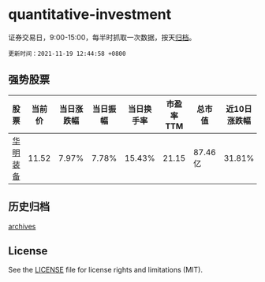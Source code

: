 # quantitative-investment

证券交易日，9:00-15:00，每半时抓取一次数据，按天[归档](archives)。

`更新时间：2021-11-19 12:44:58 +0800`

## 强势股票

|股票|当前价|当日涨跌幅|当日振幅|当日换手率|市盈率TTM|总市值|近10日涨跌幅|
|----|----|----|----|----|----|----|----|
|[华明装备](https://xueqiu.com/S/SZ002270)|11.52|7.97%|7.78%|15.43%|21.15|87.46亿|31.81%|

## 历史归档

[archives](archives)

## License

See the [LICENSE](LICENSE) file for license rights and limitations (MIT).